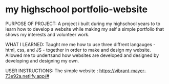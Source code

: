 # my highschool portfolio-website

PURPOSE OF PROJECT: 
A project i built during my highschool years to to learn how to develop a website while making my self a simple portfolio that shows my interests and volunteer work. 

WHAT I LEARNED:
Taught me me how to use three diffrent langauges - html, css, and JS - together in order to make and design my website.
Allowed me to undertsand how websites are developed and designed by developing and designing my own.

USER INSTRUCTIONS: 
The simple website : https://vibrant-mayer-73e92a.netlify.app/#
